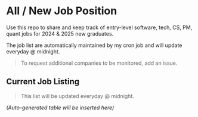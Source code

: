 # All / New Job Position
 Use this repo to share and keep track of entry-level software, tech, CS, PM, quant jobs for 2024 & 2025 new graduates.
 
 The job list are automatically maintained by my cron job and will update everyday @ midnight.
 
 > To request additional companies to be monitored, add an issue.
 
 ## Current Job Listing 
 
 > This list will be updated everyday @ midnight.
 
 <!-- START TABLE -->
 _(Auto-generated table will be inserted here)_
 <!-- END TABLE -->
